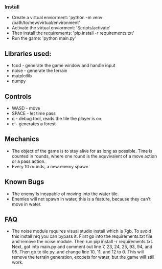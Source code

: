 ### Install

- Create a virtual enviorment: 'python -m venv /path/to/new/virtual/environment'
- Activate the virtual enviorment: 'Scripts/activate'
- Then install the requirements: 'pip install -r requirements.txt'
- Run the game: 'python main.py'

## Libraries used:

- tcod - generate the game window and handle input
- noise - generate the terrain
- matplotlib
- numpy

## Controls

- WASD - move
- SPACE - let time pass
- q - debug tool, reads the tile the player is on
- e - generates a forest

## Mechanics

- The object of the game is to stay alive for as long as possible. Time is counted in rounds, where one round is the equvivalent of a move action or a pass action.
- Every 10 rounds, a new enemy spawn.

## Known Bugs

- The enemy is incapable of moving into the water tile.
- Enemies will not spawn in water, this is a feature, because they can't move in water.

## FAQ

- The noise module requires visual studio install which is 7gb. To avoid this install req you can bypass it. First go into the requirements.txt file and remove the noise module. Then run pip install -r requirements.txt.
  Next, got into main.py and comment out line 7, 23, 24, 25, 93, 94, and 95. Then go to tile.py, and change line 10, 11, and 12 to 0.
  This will remove the terrain generation, excpets for water, but the game will still work.

